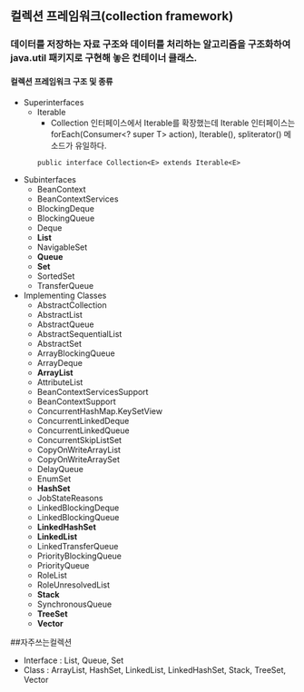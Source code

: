 ## 컬렉션 프레임워크(collection framework)
### 데이터를 저장하는 자료 구조와 데이터를 처리하는 알고리즘을 구조화하여 java.util 패키지로 구현해 놓은 컨테이너 클래스.

#### 컬렉션 프레임워크 구조 및 종류
- Superinterfaces
  - Iterable
    - Collection 인터페이스에서 Iterable를 확장했는데 Iterable 인터페이스는 forEach(Consumer<? super T> action), Iterable(), spliterator() 메소드가 유일하다.
    ```
    public interface Collection<E> extends Iterable<E>
    ```
- Subinterfaces
  - BeanContext
  - BeanContextServices
  - BlockingDeque<E>
  - BlockingQueue<E> 
  - Deque<E>
  - <Strong>List<E></Strong> 
  - NavigableSet<E>
  - <Strong>Queue<E></Strong> 
  - <Strong>Set<E></Strong>
  - SortedSet<E>
  - TransferQueue<E>
- Implementing Classes  
  - AbstractCollection
  - AbstractList
  - AbstractQueue
  - AbstractSequentialList
  - AbstractSet
  - ArrayBlockingQueue
  - ArrayDeque
  - <Strong>ArrayList</Strong>
  - AttributeList
  - BeanContextServicesSupport
  - BeanContextSupport
  - ConcurrentHashMap.KeySetView
  - ConcurrentLinkedDeque
  - ConcurrentLinkedQueue
  - ConcurrentSkipListSet
  - CopyOnWriteArrayList
  - CopyOnWriteArraySet
  - DelayQueue
  - EnumSet
  - <Strong>HashSet</Strong>
  - JobStateReasons
  - LinkedBlockingDeque
  - LinkedBlockingQueue
  - <Strong>LinkedHashSet</Strong>
  - <Strong>LinkedList</Strong>
  - LinkedTransferQueue
  - PriorityBlockingQueue
  - PriorityQueue
  - RoleList
  - RoleUnresolvedList
  - <Strong>Stack</Strong>
  - SynchronousQueue
  - <Strong>TreeSet</Strong>
  - <Strong>Vector</Strong>
 
##자주쓰는컬렉션
- Interface : List, Queue, Set
- Class : ArrayList, HashSet, LinkedList, LinkedHashSet, Stack, TreeSet, Vector